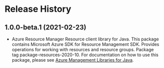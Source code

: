 # Release History

## 1.0.0-beta.1 (2021-02-23)

- Azure Resource Manager Resource client library for Java. This package contains Microsoft Azure SDK for Resource Management SDK. Provides operations for working with resources and resource groups. Package tag package-resources-2020-10. For documentation on how to use this package, please see [Azure Management Libraries for Java](https://aka.ms/azsdk/java/mgmt).
